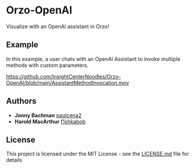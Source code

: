 # Orzo-OpenAI
Visualize with an OpenAI assistant in Orzo!

## Example
In this example, a user chats with an OpenAI Assistant to invoke multiple methods with custom parameters. 

https://github.com/InsightCenterNoodles/Orzo-OpenAI/blob/main/AssistantMethodInvocation.mov 


## Authors

* **Jonny Bachman**  [paulcena2](https://github.com/paulcena2)
* **Harold MacArthur**  [f1shkabob](https://github.com/f1shkabob)

## License

This project is licensed under the MIT License - see the [LICENSE.md](LICENSE.md) file for details
